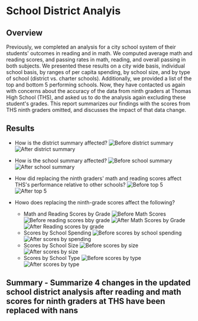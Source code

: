 # School District Analyis

## Overview

Previously, we completed an analysis for a city school system of their students' outcomes in reading and in math. We computed average math and reading scores, and passing rates in math, reading, and overall passing in both subjects.  We presented these results on a city wide basis, individual school basis, by ranges of per capita spending, by school size, and by type of school (district vs. charter schools). Additionally, we provided a list of the top and bottom 5 performing schools. Now, they have contacted us again with concerns about the accuracy of the data from ninth graders at Thomas High School (THS), and asked us to do the analysis again excluding these student's grades. This report summarizes our findings with the scores from THS ninth graders omitted, and discusses the impact of that data change.

## Results

- How is the district summary affected?
![Before district summary](https://github.com/mgsrichard/School_District_Analyis/blob/main/Before%20District%20Summary.png)
![After district summary](https://github.com/mgsrichard/School_District_Analyis/blob/main/After%20District%20Analysis.png)

- How is the school summary affected?
![Before school summary](https://github.com/mgsrichard/School_District_Analyis/blob/main/Before%20School%20Summary.png)
![After school summary](https://github.com/mgsrichard/School_District_Analyis/blob/main/After%20School%20Summary%20-%20THS%20pcts%20wrong.png)

- How did replacing the ninth graders' math and reading scores affect THS's performance relative to other schools?
![Before top 5](https://github.com/mgsrichard/School_District_Analyis/blob/main/Before%20Top%205%20schools.png)
![After top 5](https://github.com/mgsrichard/School_District_Analyis/blob/main/After%20top%205%20schools.png)

- Howo does replacing the ninth-grade scores affect the following?
    - Math and Reading Scores by Grade
    ![Before Math Scores](https://github.com/mgsrichard/School_District_Analyis/blob/main/Before%20Math%20scores%20by%20grade.png)
    ![Before reading scores bby grade](https://github.com/mgsrichard/School_District_Analyis/blob/main/Before%20reading%20scores%20by%20grade.png)
    ![After Math Scores by Grade](https://github.com/mgsrichard/School_District_Analyis/blob/main/After%20Math%20Scores%20by%20school.png)
    ![After Reading scores by grade](https://github.com/mgsrichard/School_District_Analyis/blob/main/After%20Reading%20scores%20by%20school.png)
    - Scores by School Spending
    ![Before scores by school spending](https://github.com/mgsrichard/School_District_Analyis/blob/main/Before%20Summary%20by%20spending.png)
    ![After scores by spending](https://github.com/mgsrichard/School_District_Analyis/blob/main/After%20scores%20by%20spending.png)
    - Scores by School Size
    ![Before scores by size](https://github.com/mgsrichard/School_District_Analyis/blob/main/Before%20summary%20by%20size.png)
    ![After scores by size](https://github.com/mgsrichard/School_District_Analyis/blob/main/After%20Scores%20by%20size.png)
    - Scores by School Type
    ![Before scores by type](https://github.com/mgsrichard/School_District_Analyis/blob/main/Before%20Summary%20by%20Type.png)
    ![After scores by type](https://github.com/mgsrichard/School_District_Analyis/blob/main/After%20Scores%20by%20type.png)
## Summary - Summarize 4 changes in the updated school district analysis after reading and math scores for ninth graders at THS have been replaced with nans

